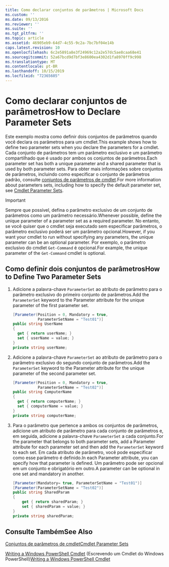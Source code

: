 ```yaml
---
title: Como declarar conjuntos de parâmetros | Microsoft Docs
ms.custom: ''
ms.date: 09/13/2016
ms.reviewer: ''
ms.suite: ''
ms.tgt_pltfrm: ''
ms.topic: article
ms.assetid: 46905eb9-64d7-4c55-9c2a-7bc7bf04e14b
caps.latest.revision: 10
ms.openlocfilehash: 6c2e5891a8e3f24969c12a2e57dc5ae8caa68e41
ms.sourcegitcommit: 52a67bcd9d7bf3e8600ea4302d1fa8970ff9c998
ms.translationtype: MT
ms.contentlocale: pt-BR
ms.lasthandoff: 10/15/2019
ms.locfileid: "72365605"
---
```

# <a name="how-to-declare-parameter-sets"></a><span data-ttu-id="3c317-102">Como declarar conjuntos de parâmetros</span><span class="sxs-lookup"><span data-stu-id="3c317-102">How to Declare Parameter Sets</span></span>

<span data-ttu-id="3c317-103">Este exemplo mostra como definir dois conjuntos de parâmetros quando você declara os parâmetros para um cmdlet.</span><span class="sxs-lookup"><span data-stu-id="3c317-103">This example shows how to define two parameter sets when you declare the parameters for a cmdlet.</span></span> <span data-ttu-id="3c317-104">Cada conjunto de parâmetros tem um parâmetro exclusivo e um parâmetro compartilhado que é usado por ambos os conjuntos de parâmetros.</span><span class="sxs-lookup"><span data-stu-id="3c317-104">Each parameter set has both a unique parameter and a shared parameter that is used by both parameter sets.</span></span> <span data-ttu-id="3c317-105">Para obter mais informações sobre conjuntos de parâmetros, incluindo como especificar o conjunto de parâmetros padrão, consulte [conjuntos de parâmetros de cmdlet](./cmdlet-parameter-sets.md).</span><span class="sxs-lookup"><span data-stu-id="3c317-105">For more information about parameters sets, including how to specify the default parameter set, see [Cmdlet Parameter Sets](./cmdlet-parameter-sets.md).</span></span>

> [!IMPORTANT]
> <span data-ttu-id="3c317-106">Sempre que possível, defina o parâmetro exclusivo de um conjunto de parâmetros como um parâmetro necessário.</span><span class="sxs-lookup"><span data-stu-id="3c317-106">Whenever possible, define the unique parameter of a parameter set as a required parameter.</span></span> <span data-ttu-id="3c317-107">No entanto, se você quiser que o cmdlet seja executado sem especificar parâmetros, o parâmetro exclusivo poderá ser um parâmetro opcional.</span><span class="sxs-lookup"><span data-stu-id="3c317-107">However, if you want your cmdlet to run without specifying any parameters, the unique parameter can be an optional parameter.</span></span> <span data-ttu-id="3c317-108">Por exemplo, o parâmetro exclusivo do cmdlet `Get-Command` é opcional.</span><span class="sxs-lookup"><span data-stu-id="3c317-108">For example, the unique parameter of the `Get-Command` cmdlet is optional.</span></span>

## <a name="how-to-define-two-parameter-sets"></a><span data-ttu-id="3c317-109">Como definir dois conjuntos de parâmetros</span><span class="sxs-lookup"><span data-stu-id="3c317-109">How to Define Two Parameter Sets</span></span>

1. <span data-ttu-id="3c317-110">Adicione a palavra-chave `ParameterSet` ao atributo de parâmetro para o parâmetro exclusivo do primeiro conjunto de parâmetros.</span><span class="sxs-lookup"><span data-stu-id="3c317-110">Add the `ParameterSet` keyword to the Parameter attribute for the unique parameter of the first parameter set.</span></span>

   ```csharp
   [Parameter(Position = 0, Mandatory = true,
              ParameterSetName = "Test01")]
   public string UserName
   {
     get { return userName; }
     set { userName = value; }
   }
   private string userName;
   ```

2. <span data-ttu-id="3c317-111">Adicione a palavra-chave `ParameterSet` ao atributo de parâmetro para o parâmetro exclusivo do segundo conjunto de parâmetros.</span><span class="sxs-lookup"><span data-stu-id="3c317-111">Add the `ParameterSet` keyword to the Parameter attribute for the unique parameter of the second parameter set.</span></span>

   ```csharp
   [Parameter(Position = 0, Mandatory = true,
              ParameterSetName = "Test02")]
   public string ComputerName
   {
     get { return computerName; }
     set { computerName = value; }
   }
   private string computerName;
   ```

3. <span data-ttu-id="3c317-112">Para o parâmetro que pertence a ambos os conjuntos de parâmetros, adicione um atributo de parâmetro para cada conjunto de parâmetros e, em seguida, adicione a palavra-chave `ParameterSet` a cada conjunto.</span><span class="sxs-lookup"><span data-stu-id="3c317-112">For the parameter that belongs to both parameter sets, add a Parameter attribute for each parameter set and then add the `ParameterSet` keyword to each set.</span></span> <span data-ttu-id="3c317-113">Em cada atributo de parâmetro, você pode especificar como esse parâmetro é definido.</span><span class="sxs-lookup"><span data-stu-id="3c317-113">In each Parameter attribute, you can specify how that parameter is defined.</span></span> <span data-ttu-id="3c317-114">Um parâmetro pode ser opcional em um conjunto e obrigatório em outro.</span><span class="sxs-lookup"><span data-stu-id="3c317-114">A parameter can be optional in one set and mandatory in another.</span></span>

   ```csharp
   [Parameter(Mandatory= true, ParameterSetName = "Test01")]
   [Parameter(ParameterSetName = "Test02")]
   public string SharedParam
   {
       get { return sharedParam; }
       set { sharedParam = value; }
   }
   private string sharedParam;
   ```

## <a name="see-also"></a><span data-ttu-id="3c317-115">Consulte Também</span><span class="sxs-lookup"><span data-stu-id="3c317-115">See Also</span></span>

[<span data-ttu-id="3c317-116">Conjuntos de parâmetros de cmdlet</span><span class="sxs-lookup"><span data-stu-id="3c317-116">Cmdlet Parameter Sets</span></span>](./cmdlet-parameter-sets.md)

<span data-ttu-id="3c317-117">[Writing a Windows PowerShell Cmdlet](./writing-a-windows-powershell-cmdlet.md) (Escrevendo um Cmdlet do Windows PowerShell)</span><span class="sxs-lookup"><span data-stu-id="3c317-117">[Writing a Windows PowerShell Cmdlet](./writing-a-windows-powershell-cmdlet.md)</span></span>
